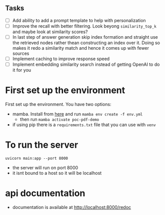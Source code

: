 ## Tasks

- [ ] Add ability to add a prompt template to help with personalization
- [ ] Improve the recall with better filtering. Look beyong `similarity_top_k` and maybe look at similarity scores?
- [ ] In last step of answer generation skip index formation and straight use the retrieved nodes rather thean constructing an index over it. Doing so makes it redo a similarity match and hence it comes up with fewer sources
- [ ] Implement caching to improve response speed
- [ ] Implement embedding similarity search instead of getting OpenAI to do it for you

# First set up the environment

First set up the environment. You have two options:

- mamba. Install from [here](https://mamba.readthedocs.io/en/latest/installation.html) and run `mamba env create -f env.yml`
  - then run `mamba activate poc-pdf-demo`
- if using pip there is a `requirements.txt` file that you can use with `venv`

# To run the server

`uvicorn main:app --port 8000`

- the server will run on port 8000
- it isnt bound to a host so it will be localhost

# api documentation

- documentation is available at [http://localhost:8000/redoc](http://localhost:8000/redoc)
